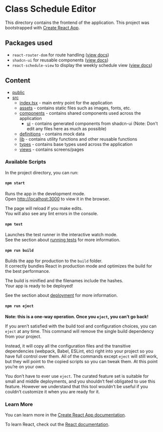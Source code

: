# Class Schedule Editor

This directory contains the frontend of the application. This project was bootstrapped with [Create React App](https://github.com/facebook/create-react-app).

## Packages used

- `react-router-dom` for route handling ([view docs](https://reactrouter.com/en/main/start/tutorial))
- `shadcn-ui` for reusable components ([view docs](https://ui.shadcn.com/docs))
- `react-schedule-view` to display the weekly schedule view ([view docs](https://despaintroy.github.io/react-schedule-view/#/))

## Content

- [public](./public/)
- [src](./src/)
  - [index.tsx](./src/index.tsx) - main entry point for the application
  - [assets](./src/assets/) - contains static files such as images, fonts, etc.
  - [components](./src/components/) - contains shared components used across the application
    - [ui](./src/components/ui/) - contains generated components from shadcn-ui (Note: Don't edit any files here as much as possible)
  - [definitions](<(./src/definitions/)>) - contains mock data
  - [lib](<(./src/lib/)>) - contains utility functions and other reusable functions
  - [types](<(./src/types/)>) - contains base types used across the application
  - [views](<(./src/views/)>) - contains screens/pages

### Available Scripts

In the project directory, you can run:

#### `npm start`

Runs the app in the development mode.\
Open [http://localhost:3000](http://localhost:3000) to view it in the browser.

The page will reload if you make edits.\
You will also see any lint errors in the console.

#### `npm test`

Launches the test runner in the interactive watch mode.\
See the section about [running tests](https://facebook.github.io/create-react-app/docs/running-tests) for more information.

#### `npm run build`

Builds the app for production to the `build` folder.\
It correctly bundles React in production mode and optimizes the build for the best performance.

The build is minified and the filenames include the hashes.\
Your app is ready to be deployed!

See the section about [deployment](https://facebook.github.io/create-react-app/docs/deployment) for more information.

#### `npm run eject`

**Note: this is a one-way operation. Once you `eject`, you can’t go back!**

If you aren’t satisfied with the build tool and configuration choices, you can `eject` at any time. This command will remove the single build dependency from your project.

Instead, it will copy all the configuration files and the transitive dependencies (webpack, Babel, ESLint, etc) right into your project so you have full control over them. All of the commands except `eject` will still work, but they will point to the copied scripts so you can tweak them. At this point you’re on your own.

You don’t have to ever use `eject`. The curated feature set is suitable for small and middle deployments, and you shouldn’t feel obligated to use this feature. However we understand that this tool wouldn’t be useful if you couldn’t customize it when you are ready for it.

### Learn More

You can learn more in the [Create React App documentation](https://facebook.github.io/create-react-app/docs/getting-started).

To learn React, check out the [React documentation](https://reactjs.org/).
